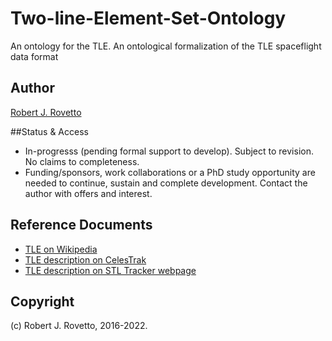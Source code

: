 # Two-line-Element-Set-Ontology
An ontology for the TLE. An ontological formalization of the TLE spaceflight data format

## Author
[Robert J. Rovetto](https://orcid.org/0000-0003-3835-7817)

##Status & Access
- In-progresss (pending formal support to develop). Subject to revision. No claims to completeness.
- Funding/sponsors, work collaborations or a PhD study opportunity are needed to continue, sustain and complete development. Contact the author with offers and interest. 

## Reference Documents
- [TLE on Wikipedia](https://en.wikipedia.org/wiki/Two-line_element_set)
- [TLE description on CelesTrak](https://celestrak.com/NORAD/documentation/tle-fmt.php)
- [TLE description on STL Tracker webpage](https://www.stltracker.com/resources/tle)

## Copyright
(c) Robert J. Rovetto, 2016-2022.
